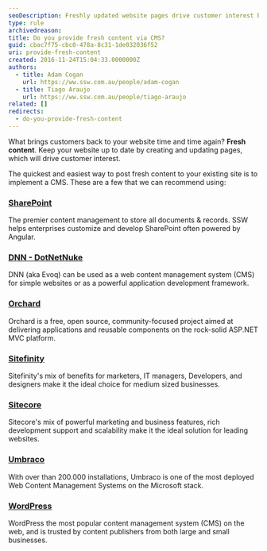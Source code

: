 ```yaml
---
seoDescription: Freshly updated website pages drive customer interest by providing unique and relevant content through a Content Management System (CMS) such as SharePoint, DNN, Orchard, Sitefinity, Sitecore, Umbraco, or WordPress.
type: rule
archivedreason:
title: Do you provide fresh content via CMS?
guid: cbac7f75-cbc0-478a-8c31-1de032036f52
uri: provide-fresh-content
created: 2016-11-24T15:04:33.0000000Z
authors:
  - title: Adam Cogan
    url: https://ww.ssw.com.au/people/adam-cogan
  - title: Tiago Araujo
    url: https://ww.ssw.com.au/people/tiago-araujo
related: []
redirects:
  - do-you-provide-fresh-content
---
```


What brings customers back to your website time and time again? **Fresh content**. Keep your website up to date by creating and updating pages, which will drive customer interest.

<!--endintro-->

The quickest and easiest way to post fresh content to your existing site is to implement a CMS. These are a few that we can recommend using:

### [SharePoint](https://www.ssw.com.au/consulting/sharepoint)

The premier content management to store all documents & records. SSW helps enterprises customize and develop SharePoint often powered by Angular.

### [DNN - DotNetNuke](https://www.ssw.com.au/consulting/dnn-dotnetnuke)

DNN (aka Evoq) can be used as a web content management system (CMS) for simple websites or as a powerful application development framework.

### [Orchard](https://www.ssw.com.au/consulting/orchard)

Orchard is a free, open source, community-focused project aimed at delivering applications and reusable components on the rock-solid ASP.NET MVC platform.

### [Sitefinity](https://www.ssw.com.au/consulting/sitefinity)

Sitefinity's mix of benefits for marketers, IT managers, Developers, and designers make it the ideal choice for medium sized businesses.

### [Sitecore](https://www.ssw.com.au/consulting/sitecore)

Sitecore's mix of powerful marketing and business features, rich development support and scalability make it the ideal solution for leading websites.

### [Umbraco](https://www.ssw.com.au/consulting/umbraco)

With over than 200.000 installations, Umbraco is one of the most deployed Web Content Management Systems on the Microsoft stack.

### [WordPress](https://ww.ssw.com.au/consulting/wordpress)

WordPress the most popular content management system (CMS) on the web, and is trusted by content publishers from both large and small businesses.
